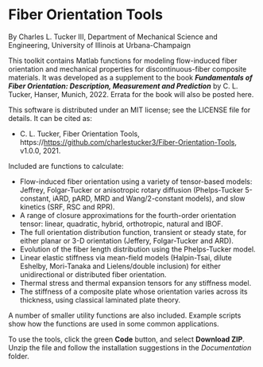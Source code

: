 # Fiber Orientation Tools

By Charles L. Tucker III, Department of Mechanical Science and Engineering, University of Illinois at Urbana-Champaign

This toolkit contains Matlab functions for modeling flow-induced fiber orientation and mechanical properties for discontinuous-fiber composite materials.  It was developed as a supplement to the book **_Fundamentals of Fiber Orientation: Description, Measurement and Prediction_** by C. L. Tucker, Hanser, Munich, 2022.  Errata for the book will also be posted here.

This software is distributed under an MIT license; see the LICENSE file for details.  It can be cited as:
- C. L. Tucker, Fiber Orientation Tools, https://https://github.com/charlestucker3/Fiber-Orientation-Tools, v1.0.0, 2021.

Included are functions to calculate:
- Flow-induced fiber orientation using a variety of tensor-based models: Jeffrey, Folgar-Tucker or anisotropic rotary diffusion (Phelps-Tucker 5-constant, iARD, pARD, MRD and Wang/2-constant models), and slow kinetics (SRF, RSC and RPR).
- A range of closure approximations for the fourth-order orientation tensor: linear, quadratic, hybrid, orthotropic, natural and IBOF.
- The full orientation distribution function, transient or steady state, for either planar or 3-D orientation (Jeffery, Folgar-Tucker and ARD).
- Evolution of the fiber length distribution using the Phelps-Tucker model.
- Linear elastic stiffness via mean-field models (Halpin-Tsai, dilute Eshelby, Mori-Tanaka and Lielens/double inclusion) for either unidirectional or distributed fiber orientation.
- Thermal stress and thermal expansion tensors for any stiffness model.
- The stiffness of a composite plate whose orientation varies across its thickness, using classical laminated plate theory.  

A number of smaller utility functions are also included.  Example scripts show how the functions are used in some common applications.   

To use the tools, click the green **Code** button, and select **Download ZIP**.  Unzip the file and follow the installation suggestions in the _Documentation_ folder.  
